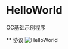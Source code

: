 HelloWorld
=========

OC基础示例程序

** 协议
![HelloWorld](https://code.csdn.net/luowei505050/oc-hello/blob/master/doc/a.png)


